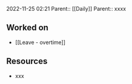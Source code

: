 2022-11-25 02:21
Parent:: [[Daily]] 
Parent:: xxxx

## Worked on

- [[Leave - overtime]]

## Resources

- xxx




